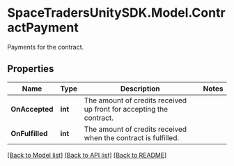 # SpaceTradersUnitySDK.Model.ContractPayment
Payments for the contract.

## Properties

Name | Type | Description | Notes
------------ | ------------- | ------------- | -------------
**OnAccepted** | **int** | The amount of credits received up front for accepting the contract. | 
**OnFulfilled** | **int** | The amount of credits received when the contract is fulfilled. | 

[[Back to Model list]](../README.md#documentation-for-models) [[Back to API list]](../README.md#documentation-for-api-endpoints) [[Back to README]](../README.md)

